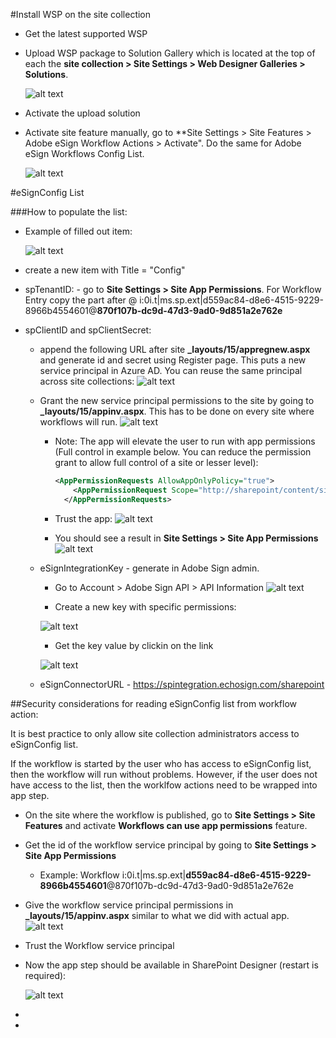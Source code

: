 #Install WSP on the site collection

- Get the latest supported WSP

- Upload WSP package to Solution Gallery which is located at the top of each the **site collection > Site Settings > Web Designer Galleries > Solutions**.  
    
	![alt text](screenshots/office-365-solution-gallery.PNG "Upload WSP to Solutions Gallery")

- Activate the upload solution

- Activate site feature manually, go to **Site Settings > Site Features > Adobe eSign Workflow Actions > Activate".  Do the same for Adobe eSign Workflows Config List.

    ![alt text](screenshots/office-365-feature-activate.PNG "Activate Site Feature")
    
  
#eSignConfig List

###How to populate the list:
  - Example of filled out item:
  
	![alt text](screenshots/office-365-eSign-config-list-item.png "eSign Config Item")
  
  - create a new item with Title = "Config"
  
  - spTenantID: - go to **Site Settings > Site App Permissions**.   For Workflow Entry copy the part after @    i:0i.t|ms.sp.ext|d559ac84-d8e6-4515-9229-8966b4554601@**870f107b-dc9d-47d3-9ad0-9d851a2e762e**    
  
  - spClientID and spClientSecret:
    - append the following URL after site **_layouts/15/appregnew.aspx** and generate id and secret using Register page.   This puts a new service principal in Azure AD.  You can reuse the same principal across site collections:
    ![alt text](screenshots/office-365-app-register.PNG "Register service principal for the app")
    
    - Grant the new service principal permissions to the site by going to **_layouts/15/appinv.aspx**.  This has to be done on every site where workflows will run.
      ![alt text](screenshots/office-365-app-grant-permissions.PNG "Grant app service principal permissions to the site")
      - Note: The app will elevate the user to run with app permissions (Full control in example below.   You can reduce the permission grant to allow full control of a site or lesser level):
      
        ```XML	   
      	<AppPermissionRequests AllowAppOnlyPolicy="true">
            <AppPermissionRequest Scope="http://sharepoint/content/sitecollection" Right="FullControl" />
          </AppPermissionRequests>
        ```
      - Trust the app:
         ![alt text](screenshots/office-365-app-grant-permissions-trust.PNG "Trust the app")
      - You should see a result in **Site Settings > Site App Permissions**
        ![alt text](screenshots/office-365-app-grant-permissions-result.PNG "Result of app principal permission grant")
		
    
	- eSignIntegrationKey - generate in Adobe Sign admin.
	
		- Go to Account > Adobe Sign API > API Information
         ![alt text](screenshots/adobe-sign-api-integration-key.png "API Information")
		 
		- Create a new key with specific permissions:
		
		 ![alt text](screenshots/adobe-sign-api-integration-key-permissions.png "Integration key permissions")
		
		- Get the key value by clickin on the link
		
		![alt text](screenshots/adobe-sign-api-integration-key-value.png "Integration key value")
		
	- eSignConnectorURL  -  https://spintegration.echosign.com/sharepoint
    
    
##Security considerations for reading eSignConfig list from workflow action:

It is best practice to only allow site collection administrators access to eSignConfig list.

If the workflow is started by the user who has access to eSignConfig list, then the workflow will run without problems.   However, if the user does not have access to the list, then the worklfow actions need to be wrapped into app step.

- On the site where the workflow is published, go to **Site Settings > Site Features** and activate **Workflows can use app permissions** feature.
- Get the id of the workflow service principal by going to **Site Settings > Site App Permissions** 
	- Example: Workflow	i:0i.t|ms.sp.ext|**d559ac84-d8e6-4515-9229-8966b4554601**@870f107b-dc9d-47d3-9ad0-9d851a2e762e
- Give the workflow service principal permissions in **_layouts/15/appinv.aspx** similar to what we did with actual app.
      	![alt text](screenshots/sharepoint-designer-app-step-give-permissions.PNG "Grant workflow app service principal permissions to the site")

- Trust the Workflow service principal
- Now the app step should be available in SharePoint Designer (restart is required):

	![alt text](screenshots/sharepoint-designer-app-step-workflow.PNG "Send Agreement wrapped in App Step in Designer")
 

- 



      


  
  - 
  
    
